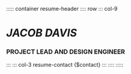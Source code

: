 ::::: container resume-header
:::: row
::: col-9

# _JACOB DAVIS_

### PROJECT LEAD AND DESIGN ENGINEER

:::
::: col-3 resume-contact
{$contact}
:::
::::
:::::
